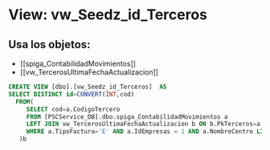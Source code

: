 # View: vw_Seedz_id_Terceros

## Usa los objetos:
- [[spiga_ContabilidadMovimientos]]
- [[vw_TercerosUltimaFechaActualizacion]]

```sql
CREATE VIEW [dbo].[vw_Seedz_id_Terceros]  AS
SELECT DISTINCT id=CONVERT(INT,cod)
  FROM(
	 SELECT cod=a.CodigoTercero 
	 FROM [PSCService_DB].dbo.spiga_ContabilidadMovimientos a					  
	 LEFT JOIN vw_TercerosUltimaFechaActualizacion b ON b.PkTerceros=a.CodigoTercero
	 WHERE a.TipoFactura='E' AND a.IdEmpresas = 1 AND a.NombreCentro LIKE 'JD%' AND a.CodigoTercero IS NOT NULL  
   )b 
```
